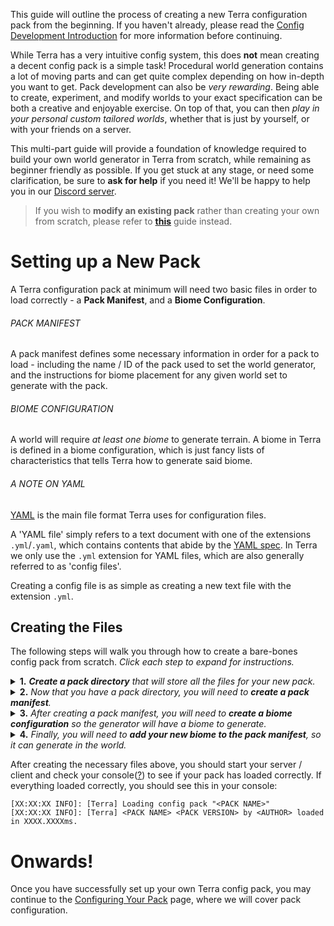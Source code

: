This guide will outline the process of creating a new Terra configuration pack from the beginning. If you haven't already, please read the [Config Development Introduction](./Config-Development-Introduction) for more information before continuing.

While Terra has a very intuitive config system, this does **not** mean creating a decent config pack is a simple task!
Procedural world generation contains a lot of moving parts and can get quite complex depending on how in-depth you want to get. Pack development can also be *very rewarding*. Being able to create, experiment, and modify worlds to your exact specification can be both a creative and enjoyable exercise. On top of that, you can then *play in your personal custom tailored worlds*, whether that is just by yourself, or with your friends on a server.

 This multi-part guide will provide a foundation of knowledge required to build your own world generator in Terra from scratch, while remaining as beginner friendly as possible. If you get stuck at any stage, or need some clarification, be sure to
**ask for help** if you need it! We'll be happy to help you in our [Discord server](https://discord.gg/PXUEbbF).

> If you wish to **modify an existing pack** rather than creating your own from scratch, please refer to **[this](./Modifying-a-Pack)** guide instead.

# Setting up a New Pack

A Terra configuration pack at minimum will need two basic files in order to load correctly - a **Pack Manifest**, and a **Biome Configuration**.

###### PACK MANIFEST

A pack manifest defines some necessary information in order for a pack to load - including the name / ID of the pack used to set the world generator, and the instructions for biome placement for any given world set to generate with the pack.

###### BIOME CONFIGURATION

A world will require *at least one biome* to generate terrain. A biome in Terra is defined in a biome configuration, which is just fancy lists of characteristics that tells Terra how to generate said biome.

###### A NOTE ON YAML

[YAML](https://en.wikipedia.org/wiki/YAML) is the main file format Terra uses for configuration files.

A 'YAML file' simply refers to a text document with one of the extensions `.yml`/`.yaml`, which contains contents that abide by the [YAML spec](https://yaml.org/spec/). In Terra we only use the `.yml` extension for YAML files, which are also generally referred to as 'config files'.

Creating a config file is as simple as creating a new text file with the extension `.yml`.

## Creating the Files

The following steps will walk you through how to create a bare-bones config pack from scratch. *Click each step to expand for instructions.*

<details>

<summary><b>1.</b> <i><b>Create a pack directory</b> that will store all the files for your new pack.</i></summary>

---

- Navigate to your *pack**s** directory* (not to be confused with *pack directory*), this will be a folder contained in the Terra directory (covered in [Config Development Introduction](./Config-Development-Introduction)) under the name `packs`.

- Once you have navigated there, create a new folder. The name of this folder is not important and could be anything you'd like it to be, but for the sake of explanation we will name the folder `tutorial`.

You should now have a folder with the following path:

- Fabric - `/config/Terra/packs/tutorial`

- Bukkit - `/plugins/Terra/packs/tutorial`

From now on we will refer to this folder as the **pack directory**.

---

</details>

<details>

<summary><b>2.</b> <i>Now that you have a pack directory, you will need to <b>create a pack manifest</b>.</i></summary>

---

- Create a new config file([?](#a-note-on-yaml)) within your pack directory called `pack.yml` - this file is your pack manifest.

- Open the pack manifest in your [editor of choice](./Config-Development-Introduction#picking-a-text-editor) and add the following line to the file:

    ```yaml
    id: <Pack Name>
    ```

    > If your editor has a [built-in file explorer](./Config-Development-Introduction#picking-a-text-editor), then you can simply open the pack directory as a project instead of opening singular files.

- Replace `<Pack Name>` with whatever you'd like to use as a pack ID. It's convention to use all uppercase characters and replace spaces with underscores `_`. For this guide we will use the ID `TUTORIAL`.

    Here is an example of what your pack manifest should look like:

    ```yaml
    id: TUTORIAL
    ```

    During [world creation](./Creating-a-Terra-World), this is the ID that will be used to tell Terra what pack to use when generating.

    *Optionally*, you can also add yourself as an author, as well as specify a version for your pack like so:

    ```yaml
    id: TUTORIAL
    author: Astrash # Optional
    version: 1.0.0  # Optional
    ```

You should now have a config file called `pack.yml` inside your pack directory, which contains a pack ID, and optionally an author and or version.

---

</details>

<details>

<summary><b>3.</b> <i>After creating a pack manifest, you will need to <b>create a biome configuration</b> so the generator will have a biome to generate.</i></summary>

---

- Create a new folder within your pack directory called `biomes`.
  
- Within the new `biomes` folder, create a new config file with a name of your choice. This file is your *biome configuration*.

    > The file name of a biome configuration doesn't matter (aside from the extension) but generally you'll want to name it after the name of your biome for organization - for this tutorial we will call the file `first_biome.yml`.

- Add the following lines to your new biome configuration:

    ```yaml
    id: <Biome ID>
    vanilla: <Vanilla Biome ID>
    noise-equation: "-y + <Base Height>"
    palette:
      - "BLOCK:minecraft:<Block ID>": 255
    ```

- **Replace the placeholders** (the things surrounded by angle brackets `< >`) with the relevant information. You're free to use whatever parameters you'd like, but if you need some reference, here is an example with each placeholder filled in, as well as explanations of what each parameter does:

    ```yaml
    id: FIRST_BIOME
        # The ID of your biome.
        # (This is similar to the pack ID in regards to naming conventions)
    
    vanilla: PLAINS
        # A vanilla biome ID - used for aspects like grass color, mob spawning, etc..
        # You can find a list of valid biome IDs on the minecraft wiki:
        # https://minecraft.fandom.com/wiki/Biome#Biome_IDs

    noise-equation: "-y + 64"
        # The mathematical equation that determines the shape of terrain.
        # How exactly this works is a more advanced topic we will cover later on.
        # For now, just know this equation will generate flat land at Y = 64.

    palette:
        # A list of blocks that the terrain in the biome will consist of.
        # In this case, Terra will generate stone everywhere there is land below Y = 255.
      - "BLOCK:minecraft:stone": 255
    ```

You should now have a configuration file located in the biomes folder like so `pack directory/biomes/<biome_name>.yml`, which as been filled out with the relevant information as specified above.

---

</details>

<details>

<summary><b>4.</b> <i>Finally, you will need to <b>add your new biome to the pack manifest</b>, so it can generate in the world.</i></summary>

---

- Open your pack manifest in your editor.

- **Add** the following lines to the config:

    ```yaml
    biomes:
      type: SINGLE
      biome: <Biome ID>
    ```

- **Replace** `<Biome ID>` with the ID you specified in the biome configuration in step 3. Here is an example of what that might look like:

    ```yaml
    id: TUTORIAL
    author: Astrash # Optional
    version: 1.0.0  # Optional

    biomes:
      type: SINGLE
      biome: FIRST_BIOME
    ```

    You will also need to add the following lines in addition to the previous step so Terra will load the pack without errors:

    ```yaml
    noise:
      temporary:       # This line
        type: CONSTANT # and this line
                       # will be removed later
    ```

    In the future, this extra part won't be needed in the step, as this won't be used in a minimal pack. For now, you don't need to worry about its purpose, however we will revisit this later down the line.

You should now have a pack manifest that looks similar to this:

```yaml
id: TUTORIAL
author: Astrash

biomes:
  type: SINGLE
  biome: FIRST_BIOME

noise:
  temporary:
    type: CONSTANT
```

---

</details>

After creating the necessary files above, you should start your server / client and check your console([?](#accessing-console)) to see if your pack has loaded correctly. If everything loaded correctly, you should see this in your console:

```none
[XX:XX:XX INFO]: [Terra] Loading config pack "<PACK NAME>"
[XX:XX:XX INFO]: [Terra] <PACK NAME> <PACK VERSION> by <AUTHOR> loaded in XXXX.XXXXms.
```

# Onwards!

Once you have successfully set up your own Terra config pack, you may continue to the
[Configuring Your Pack](./Configuring-Your-Pack) page, where we will cover pack configuration.
